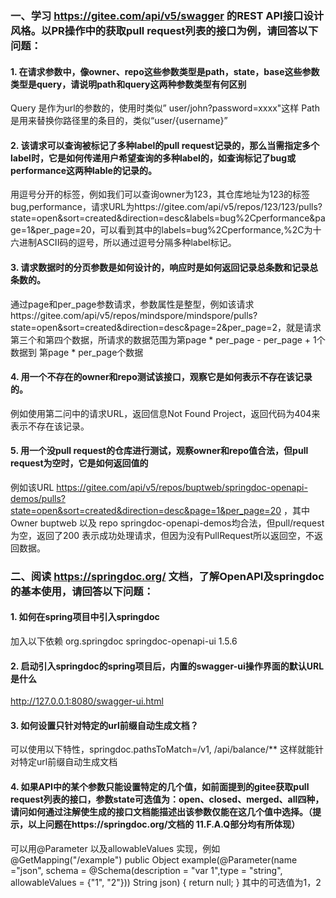 <!--
 * @Author: your name
 * @Date: 2021-04-01 12:44:06
 * @LastEditTime: 2021-04-05 20:28:20
 * @LastEditors: Please set LastEditors
 * @Description: In User Settings Edit
 * @FilePath: \作业\3-28日作业.md
-->
### 一、学习 https://gitee.com/api/v5/swagger 的REST API接口设计风格。以PR操作中的获取pull request列表的接口为例，请回答以下问题：
#### 1. 在请求参数中，像owner、repo这些参数类型是path，state，base这些参数类型是query，请说明path和query这两种参数类型有何区别
Query 是作为url的参数的，使用时类似” user/john?password=xxxx"这样
Path是用来替换你路径里的条目的，类似“user/{username}”

#### 2. 该请求可以查询被标记了多种label的pull request记录的，那么当需指定多个label时，它是如何传递用户希望查询的多种label的，如查询标记了bug或performance这两种lable的记录的。
用逗号分开的标签，例如我们可以查询owner为123，其仓库地址为123的标签bug,performance，请求URL为https://gitee.com/api/v5/repos/123/123/pulls?state=open&sort=created&direction=desc&labels=bug%2Cperformance&page=1&per_page=20，可以看到其中的labels=bug%2Cperformance,%2C为十六进制ASCII码的逗号，所以通过逗号分隔多种label标记。

#### 3. 请求数据时的分页参数是如何设计的，响应时是如何返回记录总条数和记录总条数的。
通过page和per_page参数请求，参数属性是整型，例如该请求https://gitee.com/api/v5/repos/mindspore/mindspore/pulls?state=open&sort=created&direction=desc&page=2&per_page=2，就是请求第三个和第四个数据，所请求的数据范围为第page * per_page - per_page + 1个数据到 第page * per_page个数据


#### 4. 用一个不存在的owner和repo测试该接口，观察它是如何表示不存在该记录的。
例如使用第二问中的请求URL，返回信息Not Found Project，返回代码为404来表示不存在该记录。

#### 5. 用一个没pull request的仓库进行测试，观察owner和repo值合法，但pull request为空时，它是如何返回值的
例如该URL https://gitee.com/api/v5/repos/buptweb/springdoc-openapi-demos/pulls?state=open&sort=created&direction=desc&page=1&per_page=20 ，其中Owner buptweb 以及 repo springdoc-openapi-demos均合法，但pull/request为空，返回了200 表示成功处理请求，但因为没有PullRequest所以返回空，不返回数据。

### 二、阅读 https://springdoc.org/ 文档，了解OpenAPI及springdoc的基本使用，请回答以下问题：

#### 1. 如何在spring项目中引入springdoc
加入以下依赖
<dependency>
    <groupId>org.springdoc</groupId>
    <artifactId>springdoc-openapi-ui</artifactId>
        <version>1.5.6</version>
</dependency>

#### 2. 启动引入springdoc的spring项目后，内置的swagger-ui操作界面的默认URL是什么
http://127.0.0.1:8080/swagger-ui.html

#### 3. 如何设置只针对特定的url前缀自动生成文档？
可以使用以下特性，springdoc.pathsToMatch=/v1, /api/balance/**
这样就能针对特定url前缀自动生成文档

#### 4. 如果API中的某个参数只能设置特定的几个值，如前面提到的gitee获取pull request列表的接口，参数state可选值为：open、closed、merged、all四种，请问如何通过注解使生成的接口文档能描述出该参数仅能在这几个值中选择。（提示，以上问题在https://springdoc.org/文档的 11.F.A.Q部分均有所体现）
可以用@Parameter 以及allowableValues 实现，例如@GetMapping("/example")
public Object example(@Parameter(name ="json", schema = @Schema(description = "var 1",type = "string", allowableValues = {"1", "2"}))
String json) {
   return null;
}
其中的可选值为1，2

